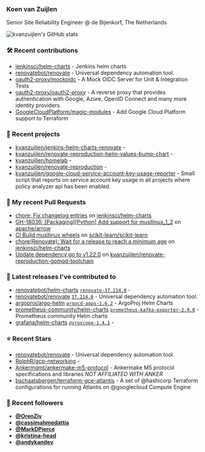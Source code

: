 ### Koen van Zuijlen

Senior Site Reliability Engineer @ de Bijenkorf, The Netherlands

![kvanzuijlen's GitHub stats](https://github-readme-stats.vercel.app/api?username=kvanzuijlen&show=reviews,discussions_started,discussions_answered,prs_merged,prs_merged_percentage&show_icons=true&theme=dark&cache_seconds=86400)

### 🛠️ Recent contributions

- [jenkinsci/helm-charts](https://github.com/jenkinsci/helm-charts) - Jenkins helm charts
- [renovatebot/renovate](https://github.com/renovatebot/renovate) - Universal dependency automation tool.
- [oauth2-proxy/mockoidc](https://github.com/oauth2-proxy/mockoidc) - A Mock OIDC Server for Unit &amp; Integration Tests
- [oauth2-proxy/oauth2-proxy](https://github.com/oauth2-proxy/oauth2-proxy) - A reverse proxy that provides authentication with Google, Azure, OpenID Connect and many more identity providers.
- [GoogleCloudPlatform/magic-modules](https://github.com/GoogleCloudPlatform/magic-modules) - Add Google Cloud Platform support to Terraform

### 🌱 Recent projects

- [kvanzuijlen/jenkins-helm-charts-renovate](https://github.com/kvanzuijlen/jenkins-helm-charts-renovate) - 
- [kvanzuijlen/renovate-reproduction-helm-values-bump-chart](https://github.com/kvanzuijlen/renovate-reproduction-helm-values-bump-chart) - 
- [kvanzuijlen/homelab](https://github.com/kvanzuijlen/homelab) - 
- [kvanzuijlen/renovate-reproduction](https://github.com/kvanzuijlen/renovate-reproduction) - 
- [kvanzuijlen/google-cloud-service-account-key-usage-reporter](https://github.com/kvanzuijlen/google-cloud-service-account-key-usage-reporter) - Small script that reports on service account key usage in all projects where policy analyzer api has been enabled.

### 🚧 My recent Pull Requests

- [chore: Fix changelog entries](https://github.com/jenkinsci/helm-charts/pull/1022) on [jenkinsci/helm-charts](https://github.com/jenkinsci/helm-charts)
- [GH-18036: [Packaging][Python] Add support for musllinux_1_2](https://github.com/apache/arrow/pull/40177) on [apache/arrow](https://github.com/apache/arrow)
- [CI Build musllinux wheels](https://github.com/scikit-learn/scikit-learn/pull/28490) on [scikit-learn/scikit-learn](https://github.com/scikit-learn/scikit-learn)
- [chore(Renovate): Wait for a release to reach a minimum age](https://github.com/jenkinsci/helm-charts/pull/1014) on [jenkinsci/helm-charts](https://github.com/jenkinsci/helm-charts)
- [Update dependency go to v1.22.0](https://github.com/kvanzuijlen/renovate-reproduction-gomod-toolchain/pull/2) on [kvanzuijlen/renovate-reproduction-gomod-toolchain](https://github.com/kvanzuijlen/renovate-reproduction-gomod-toolchain)

### 🚀 Latest releases I've contributed to

- [renovatebot/helm-charts](https://github.com/renovatebot/helm-charts) [`renovate-37.214.0`](https://github.com/renovatebot/helm-charts/releases/tag/renovate-37.214.0) - 
- [renovatebot/renovate](https://github.com/renovatebot/renovate) [`37.214.0`](https://github.com/renovatebot/renovate/releases/tag/37.214.0) - Universal dependency automation tool.
- [argoproj/argo-helm](https://github.com/argoproj/argo-helm) [`argocd-apps-1.6.2`](https://github.com/argoproj/argo-helm/releases/tag/argocd-apps-1.6.2) - ArgoProj Helm Charts
- [prometheus-community/helm-charts](https://github.com/prometheus-community/helm-charts) [`prometheus-kafka-exporter-2.9.0`](https://github.com/prometheus-community/helm-charts/releases/tag/prometheus-kafka-exporter-2.9.0) - Prometheus community Helm charts
- [grafana/helm-charts](https://github.com/grafana/helm-charts) [`pyroscope-1.4.1`](https://github.com/grafana/helm-charts/releases/tag/pyroscope-1.4.1) - 

### ⭐ Recent Stars

- [renovatebot/renovate](https://github.com/renovatebot/renovate) - Universal dependency automation tool.
- [RolphR/gcp-networking](https://github.com/RolphR/gcp-networking) - 
- [Ankermgmt/ankermake-m5-protocol](https://github.com/Ankermgmt/ankermake-m5-protocol) - Ankermake M5 protocol specifications and libraries *NOT AFFILIATED WITH ANKER*
- [bschaatsbergen/terraform-gce-atlantis](https://github.com/bschaatsbergen/terraform-gce-atlantis) - A set of @hashicorp Terraform configurations for running Atlantis on @googlecloud Compute Engine

### 👀 Recent followers

- [**@OrenZiv**](https://github.com/OrenZiv)
- [**@cassimahmedattia**](https://github.com/cassimahmedattia)
- [**@MarkDPierce**](https://github.com/MarkDPierce)
- [**@kristina-head**](https://github.com/kristina-head)
- [**@andykandev**](https://github.com/andykandev)
